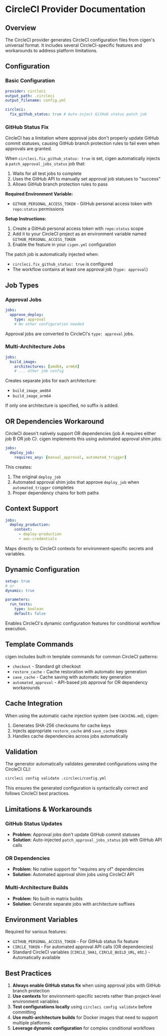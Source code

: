# CircleCI Provider Documentation

## Overview

The CircleCI provider generates CircleCI configuration files from cigen's universal format. It includes several CircleCI-specific features and workarounds to address platform limitations.

## Configuration

### Basic Configuration

```yaml
provider: circleci
output_path: .circleci
output_filename: config.yml

circleci:
  fix_github_status: true # Auto-inject GitHub status patch job
```

### GitHub Status Fix

CircleCI has a limitation where approval jobs don't properly update GitHub commit statuses, causing GitHub branch protection rules to fail even when approvals are granted.

When `circleci.fix_github_status: true` is set, cigen automatically injects a `patch_approval_jobs_status` job that:

1. Waits for all test jobs to complete
2. Uses the GitHub API to manually set approval job statuses to "success"
3. Allows GitHub branch protection rules to pass

**Required Environment Variable:**

- `GITHUB_PERSONAL_ACCESS_TOKEN` - GitHub personal access token with `repo:status` permissions

**Setup Instructions:**

1. Create a GitHub personal access token with `repo:status` scope
2. Add it to your CircleCI project as an environment variable named `GITHUB_PERSONAL_ACCESS_TOKEN`
3. Enable the feature in your `cigen.yml` configuration

The patch job is automatically injected when:

- `circleci.fix_github_status: true` is configured
- The workflow contains at least one approval job (`type: approval`)

## Job Types

### Approval Jobs

```yaml
jobs:
  approve_deploy:
    type: approval
    # No other configuration needed
```

Approval jobs are converted to CircleCI's `type: approval` jobs.

### Multi-Architecture Jobs

```yaml
jobs:
  build_image:
    architectures: [amd64, arm64]
    # ... other job config
```

Creates separate jobs for each architecture:

- `build_image_amd64`
- `build_image_arm64`

If only one architecture is specified, no suffix is added.

## OR Dependencies Workaround

CircleCI doesn't natively support OR dependencies (job A requires either job B OR job C). cigen implements this using automated approval shim jobs:

```yaml
jobs:
  deploy_job:
    requires_any: [manual_approval, automated_trigger]
```

This creates:

1. The original `deploy_job`
2. Automated approval shim jobs that approve `deploy_job` when `automated_trigger` completes
3. Proper dependency chains for both paths

## Context Support

```yaml
jobs:
  deploy_production:
    context:
      - deploy-production
      - aws-credentials
```

Maps directly to CircleCI contexts for environment-specific secrets and variables.

## Dynamic Configuration

```yaml
setup: true
# or
dynamic: true

parameters:
  run_tests:
    type: boolean
    default: false
```

Enables CircleCI's dynamic configuration features for conditional workflow execution.

## Template Commands

cigen includes built-in template commands for common CircleCI patterns:

- `checkout` - Standard git checkout
- `restore_cache` - Cache restoration with automatic key generation
- `save_cache` - Cache saving with automatic key generation
- `automated_approval` - API-based job approval for OR dependency workarounds

## Cache Integration

When using the automatic cache injection system (see `CACHING.md`), cigen:

1. Generates SHA-256 checksums for cache keys
2. Injects appropriate `restore_cache` and `save_cache` steps
3. Handles cache dependencies across jobs automatically

## Validation

The generator automatically validates generated configurations using the CircleCI CLI:

```bash
circleci config validate .circleci/config.yml
```

This ensures the generated configuration is syntactically correct and follows CircleCI best practices.

## Limitations & Workarounds

### GitHub Status Updates

- **Problem**: Approval jobs don't update GitHub commit statuses
- **Solution**: Auto-injected `patch_approval_jobs_status` job with GitHub API calls

### OR Dependencies

- **Problem**: No native support for "requires any of" dependencies
- **Solution**: Automated approval shim jobs using CircleCI API

### Multi-Architecture Builds

- **Problem**: No built-in matrix builds
- **Solution**: Generate separate jobs with architecture suffixes

## Environment Variables

Required for various features:

- `GITHUB_PERSONAL_ACCESS_TOKEN` - For GitHub status fix feature
- `CIRCLE_TOKEN` - For automated approval API calls (OR dependencies)
- Standard CircleCI variables (`CIRCLE_SHA1`, `CIRCLE_BUILD_URL`, etc.) - Automatically available

## Best Practices

1. **Always enable GitHub status fix** when using approval jobs with GitHub branch protection
2. **Use contexts** for environment-specific secrets rather than project-level environment variables
3. **Test configurations locally** using `circleci config validate` before committing
4. **Use multi-architecture builds** for Docker images that need to support multiple platforms
5. **Leverage dynamic configuration** for complex conditional workflows

